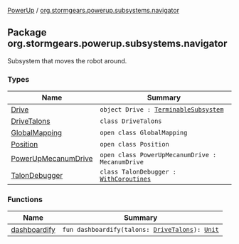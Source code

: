 [PowerUp](../index.md) / [org.stormgears.powerup.subsystems.navigator](./index.md)

## Package org.stormgears.powerup.subsystems.navigator

Subsystem that moves the robot around.

### Types

| Name | Summary |
|---|---|
| [Drive](-drive/index.md) | `object Drive : `[`TerminableSubsystem`](../org.stormgears.utils.concurrency/-terminable-subsystem/index.md) |
| [DriveTalons](-drive-talons/index.md) | `class DriveTalons` |
| [GlobalMapping](-global-mapping/index.md) | `open class GlobalMapping` |
| [Position](-position/index.md) | `open class Position` |
| [PowerUpMecanumDrive](-power-up-mecanum-drive/index.md) | `open class PowerUpMecanumDrive : MecanumDrive` |
| [TalonDebugger](-talon-debugger/index.md) | `class TalonDebugger : `[`WithCoroutines`](../org.stormgears.utils.concurrency/-with-coroutines/index.md) |

### Functions

| Name | Summary |
|---|---|
| [dashboardify](dashboardify.md) | `fun dashboardify(talons: `[`DriveTalons`](-drive-talons/index.md)`): `[`Unit`](https://kotlinlang.org/api/latest/jvm/stdlib/kotlin/-unit/index.html) |
